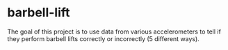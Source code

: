 # barbell-lift
The goal of this project is to use data from various accelerometers to tell if they perform barbell lifts correctly or incorrectly (5 different ways).
